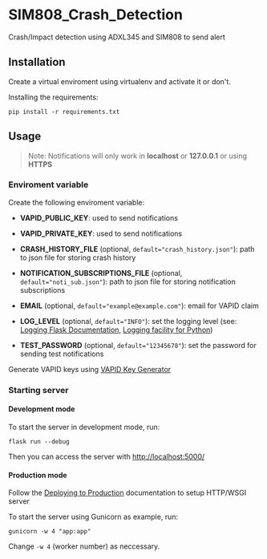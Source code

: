 # SIM808_Crash_Detection

Crash/Impact detection using ADXL345 and SIM808 to send alert

## Installation

Create a virtual enviroment using virtualenv and activate it or don't.

Installing the requirements:

```shell
pip install -r requirements.txt
```

## Usage

> Note: Notifications will only work in **localhost** or **127.0.0.1** or using **HTTPS**

### Enviroment variable

Create the following enviroment variable:

- **VAPID_PUBLIC_KEY**: used to send notifications
  
- **VAPID_PRIVATE_KEY**: used to send notifications
  
- **CRASH_HISTORY_FILE** (optional, `default="crash_history.json"`): path to json file for storing crash history
  
- **NOTIFICATION_SUBSCRIPTIONS_FILE** (optional, `default="noti_sub.json"`): path to json file for storing notification subscriptions

- **EMAIL** (optional, `default="example@example.com"`): email for VAPID claim
  
- **LOG_LEVEL** (optional, `default="INFO"`): set the logging level (see: [Logging Flask Documentation](https://flask.palletsprojects.com/en/3.0.x/logging/), [Logging facility for Python](https://docs.python.org/3/library/logging.html))
  
- **TEST_PASSWORD** (optional, `default="12345678"`): set the password for sending test notifications
  
Generate VAPID keys using [VAPID Key Generator](https://www.attheminute.com/vapid-key-generator)

### Starting server

#### Development mode

To start the server in development mode, run:

```shell
flask run --debug
```

Then you can access the server with [http://localhost:5000/](http://localhost:5000/)

#### Production mode

Follow the [Deploying to Production](https://flask.palletsprojects.com/en/3.0.x/deploying/) documentation to setup HTTP/WSGI server

To start the server using Gunicorn as example, run:

```shell
gunicorn -w 4 "app:app"
```

Change `-w 4` (worker number) as neccessary.
